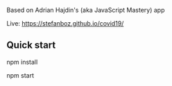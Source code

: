 Based on Adrian Hajdin's (aka JavaScript Mastery) app <br />

Live: https://stefanboz.github.io/covid19/

## Quick start

npm install <br />

npm start <br />
